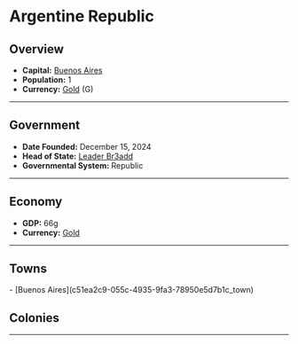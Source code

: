 <!--UNDEDITED FILE, remove this entire line if this file has been edited!-->
# <!--NAME-->Argentine Republic<!--NAME-->

## Overview

- **Capital:** <!--CAPITAL_LINK-->[Buenos Aires](c51ea2c9-055c-4935-9fa3-78950e5d7b1c_town)<!--CAPITAL_LINK-->
- **Population:** <!--POPULATION-->1<!--POPULATION-->
- **Currency:** <!--CURRENCY_LINK-->[Gold](Gold_currency)<!--CURRENCY_LINK--> (<!--CURRENCY_ABV-->G<!--CURRENCY_ABV-->)

---

## Government

- **Date Founded:** <!--FOUNDED-->December 15, 2024<!--FOUNDED-->
- **Head of State:** <!--LEADER_TITLE_LINK-->[Leader Br3add](Br3add_user)<!--LEADER_TITLE_LINK-->
- **Governmental System:** <!--GOVERNMENT-->Republic<!--GOVERNMENT-->

---

## Economy

- **GDP:** <!--GDP-->66g<!--GDP-->
- **Currency:** <!--CURRENCY_LINK-->[Gold](Gold_currency)<!--CURRENCY_LINK-->

---

## Towns

<!--TOWNS-->- [Buenos Aires](c51ea2c9-055c-4935-9fa3-78950e5d7b1c_town)<!--TOWNS-->

## Colonies

<!--COLONIES--><!--COLONIES-->

---